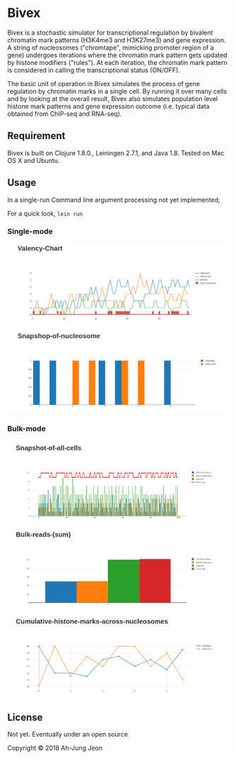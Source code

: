 # Bivex

Bivex is a stochastic simulator for transcriptional regulation by bivalent chromatin mark patterns (H3K4me3 and H3K27me3) and gene expression. A string of nucleosomes ("chromtape", mimicking promoter region of a gene) undergoes iterations where the chromatin mark pattern gets updated by histone modifiers ("rules"). At each iteration, the chromatin mark pattern is considered in calling the transcriptional status (ON/OFF).

The basic unit of operation in Bivex simulates the process of gene regulation by chromatin marks in a single cell. By running it over many cells and by looking at the overall result, Bivex also simulates population level histone mark patterns and gene expression outcome (i.e. typical data obtained from ChIP-seq and RNA-seq).

## Requirement

Bivex is built on Clojure 1.8.0., Leiningen 2.7.1, and Java 1.8.
Tested on Mac OS X and Ubuntu.

## Usage

In a single-run
Command line argument processing not yet implemented;

For a quick look, `lein run`
### Single-mode

![alt text](doc/example-single-mode.png)

### Bulk-mode

![alt text](doc/example-bulk-mode.png)


## License
Not yet. Eventually under an open source 

Copyright © 2018 Ah-Jung Jeon


